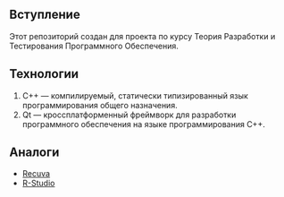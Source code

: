 ## Вступление
Этот репозиторий создан для проекта по курсу Теория Разработки и Тестирования Программного Обеспечения.

## Технологии
1. C++ — компилируемый, статически типизированный язык программирования общего назначения.
2. Qt — кроссплатформенный фреймворк для разработки программного обеспечения на языке программирования C++. 

## Аналоги
* [Recuva](https://recuva.ru/)
* [R-Studio](http://www.R-studio.com/ru)
